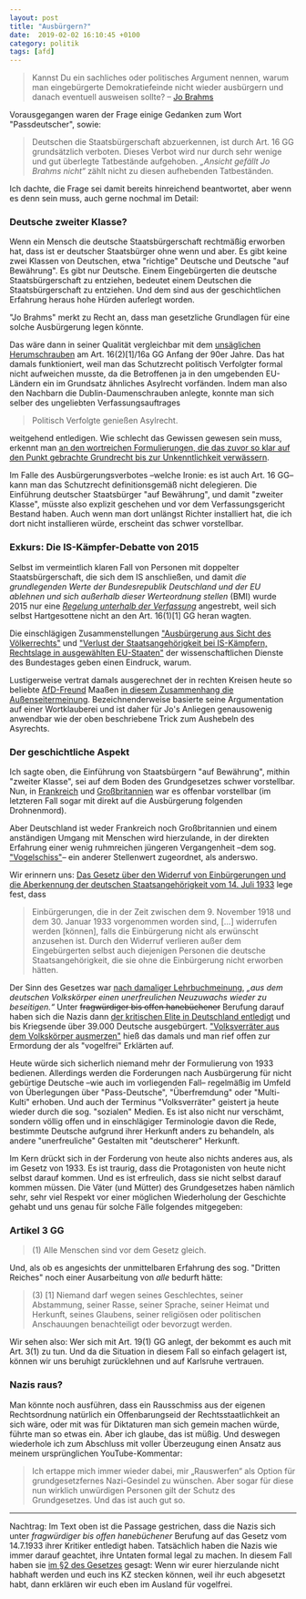 ```yaml
---
layout: post
title: "Ausbürgern?"
date:  2019-02-02 16:10:45 +0100
category: politik
tags: [afd]
---
```


> Kannst Du ein sachliches oder politisches Argument nennen, warum man eingebürgerte Demokratiefeinde nicht wieder ausbürgern und danach eventuell ausweisen sollte?﻿
> – [Jo Brahms](https://www.youtube.com/watch?v=RYs2DGjlAxE&lc=UgyaB-OKn_6qn38JcCd4AaABAg.8qc_58cda8L8qqsp5-g5BZ)

Vorausgegangen waren der Frage einige Gedanken zum Wort "Passdeutscher", sowie:

> Deutschen die Staatsbürgerschaft abzuerkennen, ist durch Art. 16 GG grundsätzlich verboten. Dieses Verbot wird nur durch sehr wenige und gut überlegte Tatbestände aufgehoben.  _„Ansicht gefällt Jo Brahms nicht“_ zählt nicht zu diesen aufhebenden Tatbeständen.

Ich dachte, die Frage sei damit bereits hinreichend beantwortet, aber wenn es denn sein muss, auch gerne nochmal im Detail:

### Deutsche zweiter Klasse?

Wenn ein Mensch die deutsche Staatsbürgerschaft rechtmäßig erworben hat, dass ist er deutscher Staatsbürger ohne wenn und aber. Es gibt keine zwei Klassen von Deutschen, etwa "richtige" Deutsche und Deutsche "auf Bewährung". Es gibt nur Deutsche. Einem Eingebürgerten die deutsche Staatsbürgerschaft zu entziehen, bedeutet einem Deutschen die Staatsbürgerschaft zu entziehen. Und dem sind aus der geschichtlichen Erfahrung heraus hohe Hürden auferlegt worden.

"Jo Brahms" merkt zu Recht an, dass man gesetzliche Grundlagen für eine solche Ausbürgerung legen könnte.

Das wäre dann in seiner Qualität vergleichbar mit dem  [unsäglichen Herumschrauben](https://www.deutschlandfunk.de/der-asylkompromiss-von-1992-kampf-um-artikel-16.724.de.html?dram:article_id=402386) am Art. 16(2)[1]/16a GG Anfang der 90er Jahre. Das hat damals funktioniert, weil man das Schutzrecht politisch Verfolgter formal nicht aufweichen musste, da die Betroffenen ja in den umgebenden EU-Ländern ein im Grundsatz ähnliches Asylrecht vorfänden. Indem man also den Nachbarn die Dublin-Daumenschrauben anlegte, konnte man sich selber des ungeliebten Verfassungsauftrages

> Politisch Verfolgte genießen Asylrecht.

weitgehend entledigen. Wie schlecht das Gewissen gewesen sein muss, erkennt man [an den wortreichen Formulierungen, die das zuvor so klar auf den Punkt gebrachte Grundrecht bis zur Unkenntlichkeit verwässern](https://lexetius.com/GG/16a).

Im Falle des Ausbürgerungsverbotes –welche Ironie: es ist auch Art. 16 GG– kann man das Schutzrecht definitionsgemäß nicht delegieren. Die Einführung deutscher Staatsbürger "auf Bewährung", und damit "zweiter Klasse", müsste also explizit geschehen und vor dem Verfassungsgericht Bestand haben. Auch wenn man dort unlängst Richter installiert hat, die ich dort nicht installieren würde, erscheint das schwer vorstellbar.


### Exkurs: Die IS-Kämpfer-Debatte von 2015

Selbst im vermeintlich klaren Fall von Personen mit doppelter Staatsbürgerschaft, die sich dem IS anschließen, und damit _die grundlegenden Werte der Bundesrepublik Deutschland und der EU ablehnen und sich außerhalb dieser Werteordnung stellen_ (BMI) wurde 2015 nur eine [_Regelung unterhalb der Verfassung_](https://www.sueddeutsche.de/kultur/recht-und-verbrechen-schlimmer-als-folter-1.2849287) angestrebt, weil sich selbst Hartgesottene nicht an den Art. 16(1)[1] GG heran wagten.

Die einschlägigen Zusammenstellungen ["Ausbürgerung aus Sicht des Völkerrechts"](https://www.bundestag.de/blob/493610/4aef9e281154c0735ecd5dad5d5805ac/wd-3-270-16-pdf-data.pdf) und ["Verlust der Staatsangehörigkeit bei IS-Kämpfern, Rechtslage in ausgewählten EU-Staaten"](https://www.bundestag.de/blob/493610/4aef9e281154c0735ecd5dad5d5805ac/wd-3-270-16-pdf-data.pdf) der wissenschaftlichen Dienste des Bundestages geben einen Eindruck, warum.

Lustigerweise vertrat damals ausgerechnet der in rechten Kreisen heute so beliebte [AfD-Freund](https://www.nachdenkseiten.de/?p=45480&pdf=45480) Maaßen [in diesem Zusammenhang die Außenseitermeinung](https://beck-online.beck.de/Bcid/Y-300-Z-ZAR-B-2011-S-336-N-1). Bezeichnenderweise basierte seine Argumentation auf einer Wortklauberei und ist daher für Jo's Anliegen genausowenig anwendbar wie der oben beschriebene Trick zum Aushebeln des Asyrechts.

### Der geschichtliche Aspekt

Ich sagte oben, die Einführung von Staatsbürgern "auf Bewährung", mithin "zweiter Klasse", sei auf dem Boden des Grundgesetzes schwer vorstellbar. Nun, in [Frankreich](https://www.sueddeutsche.de/kultur/recht-und-verbrechen-schlimmer-als-folter-1.2849287) und [Großbritannien](https://verfassungsblog.de/verantwortlichkeiten-ausbuergern-entzug-der-staatsbuergerschaft-zur-terrorismusbekaempfung-grossbritannien/) war es offenbar vorstellbar (im letzteren Fall sogar mit direkt auf die Ausbürgerung folgenden Drohnenmord).

Aber Deutschland ist weder Frankreich noch Großbritannien und einem anständigen Umgang mit Menschen wird hierzulande, in der direkten Erfahrung einer wenig ruhmreichen jüngeren Vergangenheit –dem sog. ["Vogelschiss"](https://www.youtube.com/watch?v=78spEzkbUAM)– ein anderer Stellenwert zugeordnet, als anderswo.

Wir erinnern uns: [Das Gesetz über den Widerruf von Einbürgerungen und die Aberkennung der deutschen Staatsangehörigkeit vom 14. Juli 1933](http://www.documentarchiv.de/ns/1933/deutsche-staatsangehoerigkeit_ges.html) lege fest, dass

> Einbürgerungen, die in der Zeit zwischen dem 9. November 1918 und dem 30. Januar 1933 vorgenommen worden sind, [...] widerrufen werden [können], falls die Einbürgerung nicht als erwünscht anzusehen ist. Durch den Widerruf verlieren außer dem Eingebürgerten selbst auch diejenigen Personen die deutsche Staatsangehörigkeit, die sie ohne die Einbürgerung nicht erworben hätten.

Der Sinn des Gesetzes war [nach damaliger Lehrbuchmeinung](http://universaar.uni-saarland.de/journals/index.php/tg/article/viewArticle/471/510#fuss11), _„aus dem deutschen Volkskörper einen unerfreulichen Neuzuwachs wieder zu beseitigen.“_ Unter <strike>fragwürdiger bis offen hanebüchener</strike> Berufung darauf haben sich die Nazis dann [der kritischen Elite in Deutschland entledigt](https://de.wikipedia.org/wiki/Erste_Ausb%C3%BCrgerungsliste_des_Deutschen_Reichs_von_1933) und bis Kriegsende über 39.000 Deutsche ausgebürgert. ["Volksverräter aus dem Volkskörper ausmerzen"](https://www.baden18-45.de/filter/1933-08-25-aus-dem-volkskoerper-ausgemerzt-die-erste-ausbuergerungsliste-erscheint/) hieß das damals und man rief offen zur Ermordung der als "vogelfrei" Erklärten auf.

Heute würde sich sicherlich niemand mehr der Formulierung von 1933 bedienen. Allerdings werden die Forderungen nach Ausbürgerung für nicht gebürtige Deutsche –wie auch im vorliegenden Fall– regelmäßig im Umfeld von Überlegungen über "Pass-Deutsche", "Überfremdung" oder "Multi-Kulti" erhoben. Und auch der Terminus "Volksverräter" geistert ja heute wieder durch die sog. "sozialen" Medien. Es ist also nicht nur verschämt, sondern völlig offen und in einschlägiger Terminologie davon die Rede, bestimmte Deutsche aufgrund ihrer Herkunft anders zu behandeln, als andere "unerfreuliche" Gestalten mit "deutscherer" Herkunft.

Im Kern drückt sich in der Forderung von heute also nichts anderes aus, als im Gesetz von 1933. Es ist traurig, dass die Protagonisten von heute nicht selbst darauf kommen. Und es ist erfreulich, dass sie nicht selbst darauf kommen müssen. Die Väter (und Mütter) des Grundgesetzes haben nämlich sehr, sehr viel Respekt vor einer möglichen Wiederholung der Geschichte gehabt und uns genau für solche Fälle folgendes mitgegeben:

### Artikel 3 GG

> (1) Alle Menschen sind vor dem Gesetz gleich.

Und, als ob es angesichts der unmittelbaren Erfahrung des sog. "Dritten Reiches" noch einer Ausarbeitung von _alle_ bedurft hätte:

> (3) [1] Niemand darf wegen seines Geschlechtes, seiner Abstammung, seiner Rasse, seiner Sprache, seiner Heimat und Herkunft, seines Glaubens, seiner religiösen oder politischen Anschauungen benachteiligt oder bevorzugt werden.

Wir sehen also: Wer sich mit Art. 19(1) GG anlegt, der bekommt es auch mit Art. 3(1) zu tun. Und da die Situation in diesem Fall so einfach gelagert ist, können wir uns beruhigt zurücklehnen und auf Karlsruhe vertrauen.


### Nazis raus?

Man könnte noch ausführen, dass ein Rausschmiss aus der eigenen Rechtsordnung natürlich ein Offenbarungseid der Rechtsstaatlichkeit an sich wäre, oder mit was für Diktaturen man sich gemein machen würde, führte man so etwas ein. Aber ich glaube, das ist müßig. Und deswegen wiederhole ich zum Abschluss mit voller Überzeugung einen Ansatz aus meinem ursprünglichen YouTube-Kommentar:

> Ich ertappe mich immer wieder dabei, mir „Rauswerfen“ als Option für grundgesetzfernes Nazi-Gesindel zu wünschen. Aber sogar für diese nun wirklich unwürdigen Personen gilt der Schutz des Grundgesetzes. Und das ist auch gut so.

---
Nachtrag: Im Text oben ist die Passage gestrichen, dass die Nazis sich unter _fragwürdiger bis offen hanebüchener_ Berufung auf das Gesetz vom 14.7.1933 ihrer Kritiker entledigt haben. Tatsächlich haben die Nazis wie immer darauf geachtet, ihre Untaten formal legal zu machen. In diesem Fall haben sie [im §2 des Gesetzes](http://www.documentarchiv.de/ns/1933/deutsche-staatsangehoerigkeit_ges.html) gesagt: Wenn wir eurer hierzulande nicht habhaft werden und euch ins KZ stecken können, weil ihr euch abgesetzt habt, dann erklären wir euch eben im Ausland für vogelfrei. 

